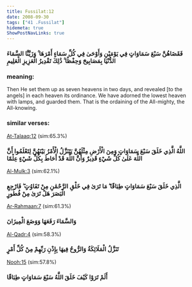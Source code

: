 ```yaml
---
title: Fussilat:12
date: 2008-09-30
tags: ["41 .Fussilat"]
hidemeta: true 
ShowPostNavLinks: true 
---
```

### فَقَضَاهُنَّ سَبْعَ سَمَاوَاتٍ فِي يَوْمَيْنِ وَأَوْحَىٰ فِي كُلِّ سَمَاءٍ أَمْرَهَا ۚ وَزَيَّنَّا السَّمَاءَ الدُّنْيَا بِمَصَابِيحَ وَحِفْظًا ۚ ذَٰلِكَ تَقْدِيرُ الْعَزِيزِ الْعَلِيمِ
### meaning: 
Then He set them up as seven heavens in two days, and revealed [to the angels] in each heaven its ordinance. We have adorned the lowest heaven with lamps, and guarded them. That is the ordaining of the All-mighty, the All-knowing.
### similar verses: 

[At-Talaaq:12](/65/12) (sim:65.3%)

### اللَّهُ الَّذِي خَلَقَ سَبْعَ سَمَاوَاتٍ وَمِنَ الْأَرْضِ مِثْلَهُنَّ يَتَنَزَّلُ الْأَمْرُ بَيْنَهُنَّ لِتَعْلَمُوا أَنَّ اللَّهَ عَلَىٰ كُلِّ شَيْءٍ قَدِيرٌ وَأَنَّ اللَّهَ قَدْ أَحَاطَ بِكُلِّ شَيْءٍ عِلْمًا

[Al-Mulk:3](/67/3) (sim:62.1%)

### الَّذِي خَلَقَ سَبْعَ سَمَاوَاتٍ طِبَاقًا ۖ مَا تَرَىٰ فِي خَلْقِ الرَّحْمَٰنِ مِنْ تَفَاوُتٍ ۖ فَارْجِعِ الْبَصَرَ هَلْ تَرَىٰ مِنْ فُطُورٍ

[Ar-Rahmaan:7](/55/7) (sim:61.3%)

### وَالسَّمَاءَ رَفَعَهَا وَوَضَعَ الْمِيزَانَ

[Al-Qadr:4](/97/4) (sim:58.3%)

### تَنَزَّلُ الْمَلَائِكَةُ وَالرُّوحُ فِيهَا بِإِذْنِ رَبِّهِمْ مِنْ كُلِّ أَمْرٍ

[Nooh:15](/71/15) (sim:57.8%)

### أَلَمْ تَرَوْا كَيْفَ خَلَقَ اللَّهُ سَبْعَ سَمَاوَاتٍ طِبَاقًا
